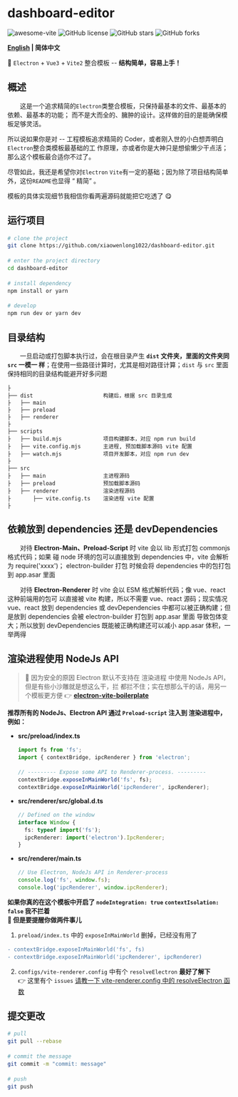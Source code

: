 # dashboard-editor

![awesome-vite](https://camo.githubusercontent.com/abb97269de2982c379cbc128bba93ba724d8822bfbe082737772bd4feb59cb54/68747470733a2f2f63646e2e7261776769742e636f6d2f73696e647265736f726875732f617765736f6d652f643733303566333864323966656437386661383536353265336136336531353464643865383832392f6d656469612f62616467652e737667)
![GitHub license](https://img.shields.io/github/license/caoxiemeihao/electron-vue-vite?style=flat)
![GitHub stars](https://img.shields.io/github/stars/caoxiemeihao/electron-vue-vite?color=fa6470&style=flat)
![GitHub forks](https://img.shields.io/github/forks/caoxiemeihao/electron-vue-vite?style=flat)

**[English](README.md) | 简体中文**

🥳 `Electron` + `Vue3` + `Vite2` 整合模板 -- **结构简单，容易上手！**

## 概述

&emsp;&emsp;这是一个追求精简的`Electron`类整合模板，只保持最基本的文件、最基本的依赖、最基本的功能；
而不是大而全的、臃肿的设计。这样做的目的是能确保模板足够灵活。

所以说如果你是对 -- 工程模板追求精简的 Coder，或者刚入世的小白想弄明白`Electron`整合类模板最基础的工
作原理，亦或者你是大神只是想偷懒少干点活；那么这个模板最合适你不过了。

尽管如此，我还是希望你对`Electron` `Vite`有一定的基础；因为除了项目结构简单外，这份`README`也显得 “
精简” 。

模板的具体实现细节我相信你看两遍源码就能把它吃透了 😋

## 运行项目

```bash
# clone the project
git clone https://github.com/xiaowenlong1022/dashboard-editor.git

# enter the project directory
cd dashboard-editor

# install dependency
npm install or yarn

# develop
npm run dev or yarn dev
```

## 目录结构

&emsp;&emsp;一旦启动或打包脚本执行过，会在根目录产生 **`dist` 文件夹，里面的文件夹同 `src` 一模一
样**；在使用一些路径计算时，尤其是相对路径计算；`dist` 与 `src` 里面保持相同的目录结构能避开好多问题

```tree
├
├── dist                      构建后，根据 src 目录生成
├   ├── main
├   ├── preload
├   ├── renderer
├
├── scripts
├   ├── build.mjs             项目构建脚本，对应 npm run build
├   ├── vite.config.mjs       主进程, 预加载脚本源码 vite 配置
├   ├── watch.mjs             项目开发脚本，对应 npm run dev
├
├── src
├   ├── main                  主进程源码
├   ├── preload               预加载脚本源码
├   ├── renderer              渲染进程源码
├       ├── vite.config.ts    渲染进程 vite 配置
├
```

## 依赖放到 dependencies 还是 devDependencies

&emsp;&emsp;对待 **Electron-Main、Preload-Script** 时 vite 会以 lib 形式打包 commonjs 格式代码；如果
碰 node 环境的包可以直接放到 dependencies 中，vite 会解析为 require('xxxx')； electron-builder 打包
时候会将 dependencies 中的包打包到 app.asar 里面

&emsp;&emsp;对待 **Electron-Renderer** 时 vite 会以 ESM 格式解析代码；像 vue、react 这种前端用的包可
以直接被 vite 构建，所以不需要 vue、react 源码；现实情况 vue、react 放到 dependencies 或
devDependencies 中都可以被正确构建；但是放到 dependencies 会被 electron-builder 打包到 app.asar 里面
导致包体变大；所以放到 devDependencies 既能被正确构建还可以减小 app.asar 体积，一举两得

## 渲染进程使用 NodeJs API

> 🚧 因为安全的原因 Electron 默认不支持在 渲染进程 中使用 NodeJs API，但是有些小沙雕就是想这么干，拦
> 都拦不住；实在想那么干的话，用另一个模板更方便 👉
> **[electron-vite-boilerplate](https://github.com/caoxiemeihao/electron-vite-boilerplate)**

**推荐所有的 NodeJs、Electron API 通过 `Preload-script` 注入到 渲染进程中，例如：**

- **src/preload/index.ts**

  ```typescript
  import fs from 'fs';
  import { contextBridge, ipcRenderer } from 'electron';

  // --------- Expose some API to Renderer-process. ---------
  contextBridge.exposeInMainWorld('fs', fs);
  contextBridge.exposeInMainWorld('ipcRenderer', ipcRenderer);
  ```

- **src/renderer/src/global.d.ts**

  ```typescript
  // Defined on the window
  interface Window {
    fs: typeof import('fs');
    ipcRenderer: import('electron').IpcRenderer;
  }
  ```

- **src/renderer/main.ts**

  ```typescript
  // Use Electron, NodeJs API in Renderer-process
  console.log('fs', window.fs);
  console.log('ipcRenderer', window.ipcRenderer);
  ```

**如果你真的在这个模板中开启了 `nodeIntegration: true` `contextIsolation: false` 我不拦着  
🚧 但是要提醒你做两件事儿**

1. `preload/index.ts` 中的 `exposeInMainWorld` 删掉，已经没有用了

```diff
- contextBridge.exposeInMainWorld('fs', fs)
- contextBridge.exposeInMainWorld('ipcRenderer', ipcRenderer)
```

2. `configs/vite-renderer.config` 中有个 `resolveElectron` **最好了解下**  
   👉 这里有个 `issues`
   [请教一下 vite-renderer.config 中的 resolveElectron 函数](https://github.com/caoxiemeihao/electron-vue-vite/issues/52)

## 提交更改

```bash
# pull
git pull --rebase

# commit the message
git commit -m "commit: message"

# push
git push
```

[comment]: <> (## 运行效果)

[comment]: <>
(<img width="400px" src="https://raw.githubusercontent.com/caoxiemeihao/blog/main/electron-vue-vite/screenshot/electron-15.png" />)

[comment]: <> (## 微信 | | 请我喝杯下午茶 🥳)

[comment]: <> (<div style="display:flex;">)

[comment]: <> (
<img width="244px" src="https://raw.githubusercontent.com/caoxiemeihao/blog/main/assets/wechat/group/qrcode.jpg" />)

[comment]: <> ( &nbsp;&nbsp;&nbsp;&nbsp;)

[comment]: <> (
<img width="244px" src="https://raw.githubusercontent.com/caoxiemeihao/blog/main/assets/wechat/%24qrcode/%24.png" />)

[comment]: <> (</div>)
